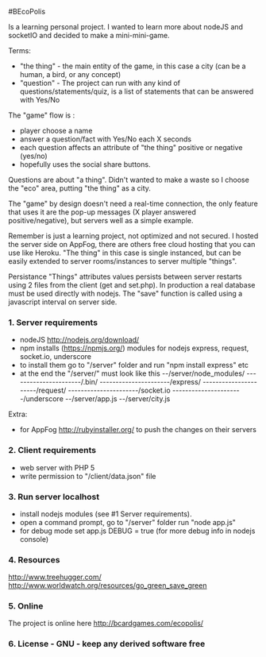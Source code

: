 
#BEcoPolis

Is a learning personal project. I wanted to learn more about nodeJS and socketIO and decided to make a mini-mini-game.

Terms:
- "the thing" - the main entity of the game, in this case a city (can be a human, a bird, or any concept)
- "question" - The project can run with any kind of questions/statements/quiz, is a list of statements that can be
answered with Yes/No


 The "game" flow is :
* player choose a name
* answer a question/fact with Yes/No each X seconds
* each question affects an attribute of "the thing" positive or negative (yes/no)
* hopefully uses the social share buttons.

Questions are about "a thing". Didn't wanted to make a waste so I choose the "eco" area,
putting "the thing" as a city.

The "game" by design doesn't need a real-time connection, the only feature that uses it are the pop-up messages (X
player answered positive/negative), but servers well as a simple example.

Remember is just a learning project, not optimized and not secured.
I hosted the server side on AppFog, there are others free cloud hosting that you can use like Heroku.
"The thing" in this case is single instanced, but can be easily extended to server rooms/instances to server multiple
 "things".
 
 Persistance
 "Things" attributes values persists between server restarts using 2 files from the client (get and set.php). In production a real database must be used directly with nodejs. The "save" function is called using a javascript interval on server side.

### 1. Server requirements
- nodeJS http://nodejs.org/download/
- npm installs (https://npmjs.org/) modules for nodejs
 express, request, socket.io, underscore
 - to install them go to "/server" folder and run "npm install express" etc
 - at the end the "/server/" must look like this
 --/server/node_modules/
 ----------------------/.bin/
 ----------------------/express/
 ----------------------/request/
 ----------------------/socket.io
 ----------------------/underscore
 --/server/app.js
 --/server/city.js
  
Extra:
- for AppFog http://rubyinstaller.org/ to push the changes on their servers 

### 2. Client requirements
- web server with PHP 5
- write permission to "/client/data.json" file

### 3. Run server localhost
 - install nodejs modules (see #1 Server requirements). 
 - open a command prompt, go to "/server" folder run "node app.js"
 - for debug mode set app.js DEBUG = true (for more debug info in nodejs console)

### 4. Resources
http://www.treehugger.com/
http://www.worldwatch.org/resources/go_green_save_green

### 5. Online
The project is online here http://bcardgames.com/ecopolis/

### 6. License - GNU - keep any derived software free


